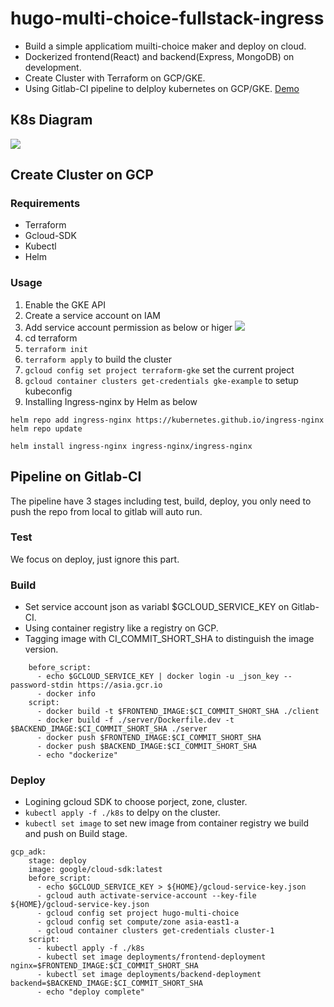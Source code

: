 # hugo-multi-choice-fullstack-ingress
* Build a simple applicatiom muilti-choice maker and deploy on cloud. 
* Dockerized frontend(React) and backend(Express, MongoDB) on development.
* Create Cluster with Terraform on GCP/GKE.
* Using Gitlab-CI pipeline to delploy kubernetes on GCP/GKE.
[Demo](http://zangjames.tw/makeQuiz)
## K8s Diagram
![](https://i.imgur.com/tD1vVTo.png)

## Create Cluster on GCP
### Requirements
* Terraform
* Gcloud-SDK
* Kubectl
* Helm

### Usage
1. Enable the GKE API
2. Create a service account on IAM
3. Add service account permission as below or higer
![](https://i.imgur.com/WN3LH8c.png)
4. cd terraform
5. `terraform init`
6. `terraform apply` to build the cluster
7. `gcloud config set project terraform-gke` set the current project
8. `gcloud container clusters get-credentials gke-example` to setup kubeconfig
9. Installing Ingress-nginx by Helm as below
```
helm repo add ingress-nginx https://kubernetes.github.io/ingress-nginx
helm repo update

helm install ingress-nginx ingress-nginx/ingress-nginx
```
## Pipeline on Gitlab-CI
The pipeline have 3 stages including test, build, deploy, you only need to push the repo from local to gitlab will auto run.

### Test
We focus on deploy, just ignore this part.

### Build
* Set service account json as variabl $GCLOUD_SERVICE_KEY on Gitlab-CI.
* Using container registry like a registry on GCP.
* Tagging image with CI_COMMIT_SHORT_SHA to distinguish the image version.

```=yml
    before_script:
      - echo $GCLOUD_SERVICE_KEY | docker login -u _json_key --password-stdin https://asia.gcr.io
      - docker info
    script:
      - docker build -t $FRONTEND_IMAGE:$CI_COMMIT_SHORT_SHA ./client
      - docker build -f ./server/Dockerfile.dev -t $BACKEND_IMAGE:$CI_COMMIT_SHORT_SHA ./server
      - docker push $FRONTEND_IMAGE:$CI_COMMIT_SHORT_SHA
      - docker push $BACKEND_IMAGE:$CI_COMMIT_SHORT_SHA
      - echo "dockerize"
```
### Deploy
* Logining gcloud SDK to choose porject, zone, cluster.
* `kubectl apply -f ./k8s` to delpy on the cluster.
*  `kubectl set image` to set new image from container registry we build and push on Build stage.
```=yml
gcp_adk:
    stage: deploy
    image: google/cloud-sdk:latest
    before_script:
      - echo $GCLOUD_SERVICE_KEY > ${HOME}/gcloud-service-key.json
      - gcloud auth activate-service-account --key-file ${HOME}/gcloud-service-key.json
      - gcloud config set project hugo-multi-choice
      - gcloud config set compute/zone asia-east1-a
      - gcloud container clusters get-credentials cluster-1
    script:
      - kubectl apply -f ./k8s
      - kubectl set image deployments/frontend-deployment nginx=$FRONTEND_IMAGE:$CI_COMMIT_SHORT_SHA
      - kubectl set image deployments/backend-deployment backend=$BACKEND_IMAGE:$CI_COMMIT_SHORT_SHA
      - echo "deploy complete"
```